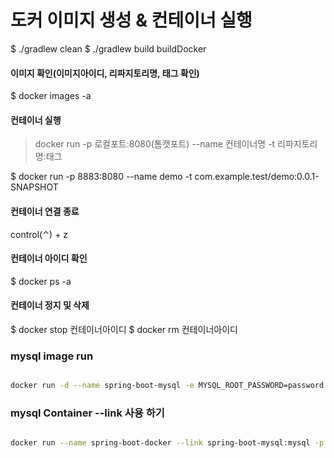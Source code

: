 # 도커 이미지 생성 & 컨테이너 실행

$ ./gradlew clean
$ ./gradlew build buildDocker

#### 이미지 확인(이미지아이디, 리파지토리명, 태그 확인)

$ docker images -a

#### 컨테이너 실행

> docker run -p 로컬포트:8080(톰캣포트) --name 컨테이너명 -t 리파지토리명:태그

$ docker run -p 8883:8080 --name demo -t com.example.test/demo:0.0.1-SNAPSHOT


#### 컨테이너 연결 종료
control(⌃) + z

#### 컨테이너 아이디 확인

$ docker ps -a

#### 컨테이너 정지 및 삭제

$ docker stop 컨테이너아이디
$ docker rm 컨테이너아이디



### mysql image run 
```bash 

docker run -d --name spring-boot-mysql -e MYSQL_ROOT_PASSWORD=password -e MYSQL_DATABASE=docker -e MYSQL_USER=dbuser -e MYSQL_PASSWORD=dbpassword -d mysql:latest

```


### mysql Container --link 사용 하기  

```bash 

docker run --name spring-boot-docker --link spring-boot-mysql:mysql -p 8080:8080  -d jiman/spring-boot-docker

```
